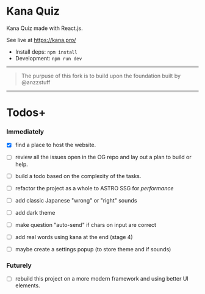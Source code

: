 # Kana Quiz

Kana Quiz made with React.js.

See live at https://kana.pro/

- Install deps: `npm install`
- Development: `npm run dev`

---

> The purpuse of this fork is to build upon the foundation built by @anzzstuff

---

# Todos+

### Immediately

- [x] find a place to host the website.
- [ ] review all the issues open in the OG repo and lay out a plan to build or help.
- [ ] build a todo based on the complexity of the tasks.

- [ ] refactor the project as a whole to ASTRO SSG for _performance_
- [ ] add classic Japanese "wrong" or "right" sounds
- [ ] add dark theme
- [ ] make question "auto-send" if chars on input are correct
- [ ] add real words using kana at the end (stage 4)
- [ ] maybe create a settings popup (to store theme and if sounds)

### Futurely

- [ ] rebuild this project on a more modern framework and using better UI elements.
